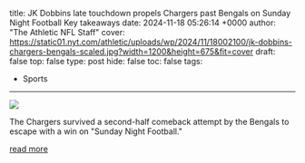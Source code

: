 title: JK Dobbins late touchdown propels Chargers past Bengals on Sunday Night Football Key takeaways
date: 2024-11-18 05:26:14 +0000
author: "The Athletic NFL Staff"
cover: https://static01.nyt.com/athletic/uploads/wp/2024/11/18002100/jk-dobbins-chargers-bengals-scaled.jpg?width=1200&height=675&fit=cover
draft: false
top: false
type: post
hide: false
toc: false
tags:
  - Sports
---

![](https://static01.nyt.com/athletic/uploads/wp/2024/11/18002100/jk-dobbins-chargers-bengals-scaled.jpg?width=1200&height=675&fit=cover)

The Chargers survived a second-half comeback attempt by the Bengals to escape with a win on "Sunday Night Football."

[read more](https://www.nytimes.com/athletic/5928144/2024/11/18/bengals-chargers-score-result-takeaways/)
